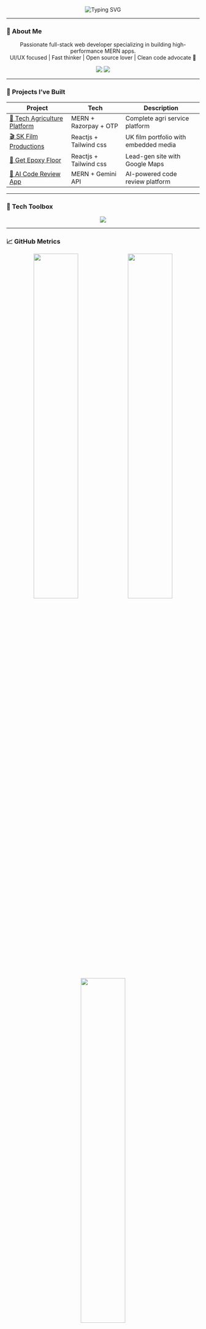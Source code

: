 <!-- 🔥 Typing Header -->
<div align="center">
  <img src="https://readme-typing-svg.demolab.com?font=Fira+Code&weight=700&size=28&pause=1000&color=F7F7F7&center=true&vCenter=true&width=700&height=60&lines=Hi%2C+I'm+Mayuresh+Talewar!;MERN+Stack+Developer+%F0%9F%92%BB;UI%2FUX+Enthusiast+%7C+Team+Leader" alt="Typing SVG" />
</div>
  
---

<!-- 🧠 Intro -->
### 🧠 About Me

<p align="center">
  Passionate full-stack web developer specializing in building high-performance MERN apps.<br/>
  UI/UX focused | Fast thinker | Open source lover | Clean code advocate 🚀
</p>

<p align="center">
  <img src="https://img.shields.io/badge/Team%20Lead-Technology%20World%20Creater%20Pvt%20Ltd-blueviolet?style=for-the-badge&logo=github&logoColor=white"/>
  <img src="https://img.shields.io/badge/Education-GH%20Raisoni%20University-blue?style=for-the-badge&logo=graduation-cap&logoColor=white"/>
</p>

---

<!-- 🛠️ Projects -->
### 🚀 Projects I’ve Built

| Project | Tech | Description |
|--------|------|-------------|
| [🌱 Tech Agriculture Platform](https://technologyagriculturecreater.com/) | MERN + Razorpay + OTP | Complete agri service platform |
| [🎬 SK Film Productions](https://www.skfilmproductions.co.uk/) | Reactjs + Tailwind css | UK film portfolio with embedded media |
| [🧱 Get Epoxy Floor](https://www.getepoxy.in/) | Reactjs + Tailwind css | Lead-gen site with Google Maps |
| [🤖 AI Code Review App](https://shadow-monarchs-code-review-frontend.onrender.com/) | MERN + Gemini API | AI-powered code review platform |

---

<!-- 🧰 Skills -->
### 🧰 Tech Toolbox

<p align="center">
  <img src="https://skillicons.dev/icons?i=react,redux,ts,nextjs,js,html,css,tailwind,nodejs,express,mongodb,git,github,figma,vercel,postman" />
</p>

---

<!-- 📊 GitHub Stats -->
### 📈 GitHub Metrics

<div align="center">

<img src="https://github-readme-stats.vercel.app/api?username=Mayuresh-Talewar&show_icons=true&theme=tokyonight&hide_border=true&count_private=true" width="48%" />
<img src="https://github-readme-streak-stats.herokuapp.com/?user=Mayuresh-Talewar&theme=tokyonight&hide_border=true" width="48%" />

</div>

<br/>

<div align="center">
  <img src="https://github-readme-stats.vercel.app/api/top-langs/?username=Mayuresh-Talewar&layout=compact&theme=tokyonight&hide_border=true" width="48%" />
</div>

---

<!-- 🏆 Trophy -->
### 🏆 GitHub Achievements

<p align="center">
  <img src="https://github-profile-trophy.vercel.app/?username=Mayuresh-Talewar&theme=tokyonight&margin-w=15&no-bg=true&no-frame=true"/>
</p>

---

<!-- 💬 Dev Quote -->
### 💬 Dev Quote

<p align="center">
  <img src="https://quotes-github-readme.vercel.app/api?type=horizontal&theme=tokyonight" width="90%" />
</p>

---

<!-- 📫 Contact -->
### 📫 Let’s Connect

<p align="center">
  <a href="https://www.linkedin.com/in/mayuresh-talewar-06242223a/" target="_blank">
    <img src="https://img.shields.io/badge/LinkedIn-0077B5?style=for-the-badge&logo=linkedin&logoColor=white" />
  </a>
  <a href="mailto:mtalewar2002@gmail.com">
    <img src="https://img.shields.io/badge/Gmail-EA4335?style=for-the-badge&logo=gmail&logoColor=white" />
  </a>
  <a href="https://github.com/mayur20022" target="_blank">
    <img src="https://img.shields.io/badge/GitHub-171515?style=for-the-badge&logo=github&logoColor=white" />
  </a>
</p>

---

<!-- 🌀 Footer -->
<p align="center">
  <img src="https://capsule-render.vercel.app/api?type=waving&color=0f0c29,302b63,24243e&height=100&section=footer"/>
</p>
